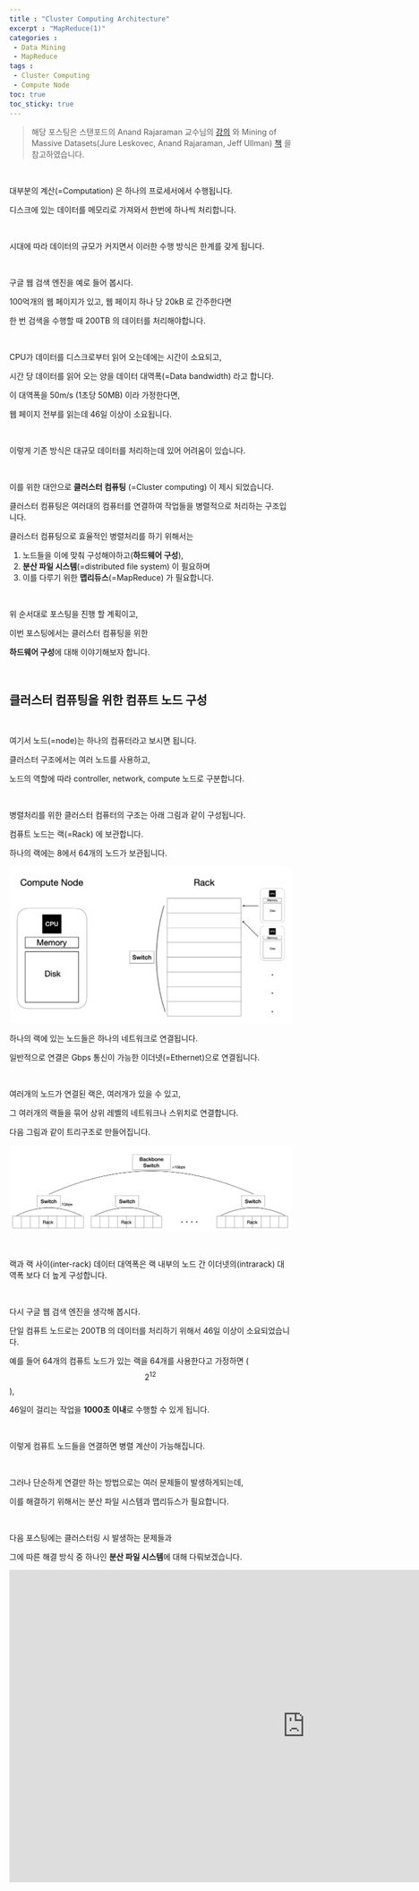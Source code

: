 ```yaml
---
title : "Cluster Computing Architecture"
excerpt : "MapReduce(1)"
categories :	
 - Data Mining
 - MapReduce
tags :
 - Cluster Computing
 - Compute Node
toc: true
toc_sticky: true
---
```


> 해당 포스팅은 스탠포드의 Anand Rajaraman 교수님의 [강의](https://www.youtube.com/watch?v=xoA5v9AO7S0&list=PLLssT5z_DsK9JDLcT8T62VtzwyW9LNepV&index=2&t=1s) 와 Mining of Massive Datasets(Jure Leskovec, Anand Rajaraman, Jeff Ullman) [책](http://www.mmds.org/) 을 참고하였습니다.

<br/>

대부분의 계산(=Computation) 은 하나의 프로세서에서 수행됩니다. 

디스크에 있는 데이터를 메모리로 가져와서 한번에 하나씩 처리합니다.

<br/>

시대에 따라 데이터의 규모가 커지면서 이러한 수행 방식은 한계를 갖게 됩니다. 

<br/>

구글 웹 검색 엔진을 예로 들어 봅시다. 

100억개의 웹 페이지가 있고, 웹 페이지  하나 당 20kB 로 간주한다면

한 번 검색을 수행할 때 200TB 의 데이터를 처리해야합니다. 

<br/>

CPU가 데이터를 디스크로부터 읽어 오는데에는 시간이 소요되고,

시간 당 데이터를 읽어 오는 양을 데이터 대역폭(=Data bandwidth) 라고 합니다.

이 대역폭을 50m/s (1초당 50MB) 이라 가정한다면,

웹 페이지 전부를 읽는데 46일 이상이 소요됩니다. 

<br/>

이렇게 기존 방식은 대규모 데이터를 처리하는데 있어 어려움이 있습니다.

<br/>

이를 위한 대안으로 **클러스터 컴퓨팅** (=Cluster computing) 이 제시 되었습니다. 

클러스터 컴퓨팅은 여러대의 컴퓨터를 연결하여 작업들을 병렬적으로 처리하는 구조입니다. 

클러스터 컴퓨팅으로 효율적인 병렬처리를 하기 위해서는 

1. 노드들을 이에 맞춰 구성해야하고(**하드웨어 구성**), 
2. **분산 파일 시스템**(=distributed file system) 이 필요하며
3. 이를 다루기 위한 **맵리듀스**(=MapReduce) 가 필요합니다. 

 <br/>

위 순서대로 포스팅을 진행 할 계획이고,

이번 포스팅에서는 클러스터 컴퓨팅을 위한 

**하드웨어 구성**에 대해 이야기해보자 합니다.

<br/>

## 클러스터 컴퓨팅을 위한 컴퓨트 노드 구성

<br/>

여기서 노드(=node)는 하나의 컴퓨터라고 보시면 됩니다. 

클러스터 구조에서는 여러 노드를 사용하고, 

노드의 역할에 따라 controller, network, compute 노드로 구분합니다.

<br/>

병렬처리를 위한 클러스터 컴퓨터의 구조는 아래 그림과 같이 구성됩니다. 

컴퓨트 노드는 랙(=Rack) 에 보관합니다. 

하나의 랙에는 8에서 64개의 노드가 보관됩니다. 

![cc_hardware structure](/assets/img/d001/01.png)



하나의 랙에 있는 노드들은 하나의 네트워크로 연결됩니다. 

일반적으로 연결은 Gbps 통신이 가능한 이더넷(=Ethernet)으로 연결됩니다. 

<br/>

여러개의 노드가 연결된 랙은, 여러개가 있을 수 있고, 

그 여러개의 랙들을 묶어 상위 레벨의 네트워크나 스위치로 연결합니다. 

다음 그림과 같이 트리구조로 만들어집니다.

![cc_hardware structure](/assets/img/d001/02.png)

<br/>

랙과 랙 사이(inter-rack) 데이터 대역폭은 랙 내부의 노드 간 이더넷의(intrarack) 대역폭 보다 더 높게 구성합니다.

<br/>

다시 구글 웹 검색 엔진을 생각해 봅시다. 

단일 컴퓨트 노드로는 200TB 의 데이터를 처리하기 위해서 46일 이상이 소요되었습니다.

예를 들어 64개의 컴퓨트 노드가 있는 랙을 64개를 사용한다고 가정하면 ($$2^{12}$$),

46일이 걸리는 작업을 **1000초 이내**로 수행할 수 있게 됩니다. 

<br/>

이렇게 컴퓨트 노드들을 연결하면 병렬 계산이 가능해집니다. 

<br/>

그러나 단순하게 연결만 하는 방법으로는 여러 문제들이 발생하게되는데, 

이를 해결하기 위해서는 분산 파일 시스템과 맵리듀스가 필요합니다. 

<br/>

다음 포스팅에는 클러스터링 시 발생하는 문제들과

그에 따른 해결 방식 중 하나인 **분산 파일 시스템**에 대해 다뤄보겠습니다. 





<iframe width="1056" height="558" src="https://www.youtube.com/embed/TbSsHhUJFxI" frameborder="0" allow="accelerometer; autoplay; encrypted-media; gyroscope; picture-in-picture" allowfullscreen></iframe>



 